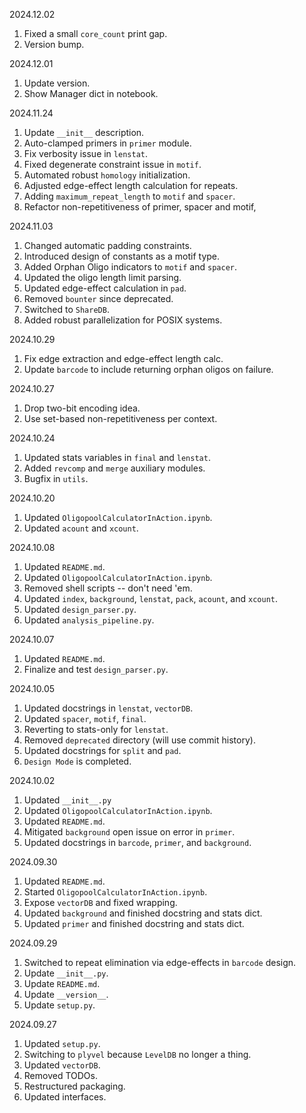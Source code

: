 2024.12.02
1. Fixed a small `core_count` print gap.
2. Version bump.

2024.12.01
1. Update version.
2. Show Manager dict in notebook.

2024.11.24
1. Update `__init__` description.
2. Auto-clamped primers in `primer` module.
3. Fix verbosity issue in `lenstat`.
4. Fixed degenerate constraint issue in `motif`.
5. Automated robust `homology` initialization.
6. Adjusted edge-effect length calculation for repeats.
7. Adding `maximum_repeat_length` to `motif` and `spacer`.
8. Refactor non-repetitiveness of primer, spacer and motif,

2024.11.03
1. Changed automatic padding constraints.
2. Introduced design of constants as a motif type.
3. Added Orphan Oligo indicators to `motif` and `spacer`.
4. Updated the oligo length limit parsing.
5. Updated edge-effect calculation in `pad`.
6. Removed `bounter` since deprecated.
7. Switched to `ShareDB`.
8. Added robust parallelization for POSIX systems.

2024.10.29
1. Fix edge extraction and edge-effect length calc.
2. Update `barcode` to include returning orphan oligos on failure.

2024.10.27
1. Drop two-bit encoding idea.
2. Use set-based non-repetitiveness per context.

2024.10.24
1. Updated stats variables in `final` and `lenstat`.
2. Added `revcomp` and `merge` auxiliary modules.
3. Bugfix in `utils`.

2024.10.20
1. Updated `OligopoolCalculatorInAction.ipynb`.
2. Updated `acount` and `xcount`.

2024.10.08
1. Updated `README.md`.
2. Updated `OligopoolCalculatorInAction.ipynb`.
3. Removed shell scripts -- don't need 'em.
4. Updated `index`, `background`, `lenstat`, `pack`, `acount`, and `xcount`.
5. Updated `design_parser.py`.
6. Updated `analysis_pipeline.py`.

2024.10.07
1. Updated `README.md`.
2. Finalize and test `design_parser.py`.

2024.10.05
1. Updated docstrings in `lenstat`, `vectorDB`.
2. Updated `spacer`, `motif`, `final`.
3. Reverting to stats-only for `lenstat`.
4. Removed `deprecated` directory (will use commit history).
5. Updated docstrings for `split` and `pad`.
6. `Design Mode` is completed.

2024.10.02
1. Updated `__init__.py`
2. Updated `OligopoolCalculatorInAction.ipynb`.
3. Updated `README.md`.
4. Mitigated `background` open issue on error in `primer`.
5. Updated docstrings in `barcode`, `primer`, and `background`.

2024.09.30
1. Updated `README.md`.
2. Started `OligopoolCalculatorInAction.ipynb`.
3. Expose `vectorDB` and fixed wrapping.
4. Updated `background` and finished docstring and stats dict.
5. Updated `primer` and finished docstring and stats dict.

2024.09.29
1. Switched to repeat elimination via edge-effects in `barcode` design.
2. Update `__init__.py`.
3. Update `README.md`.
4. Update `__version__`.
5. Update `setup.py`.

2024.09.27
1. Updated `setup.py`.
2. Switching to `plyvel` because `LevelDB` no longer a thing.
3. Updated `vectorDB`.
4. Removed TODOs.
5. Restructured packaging.
6. Updated interfaces.